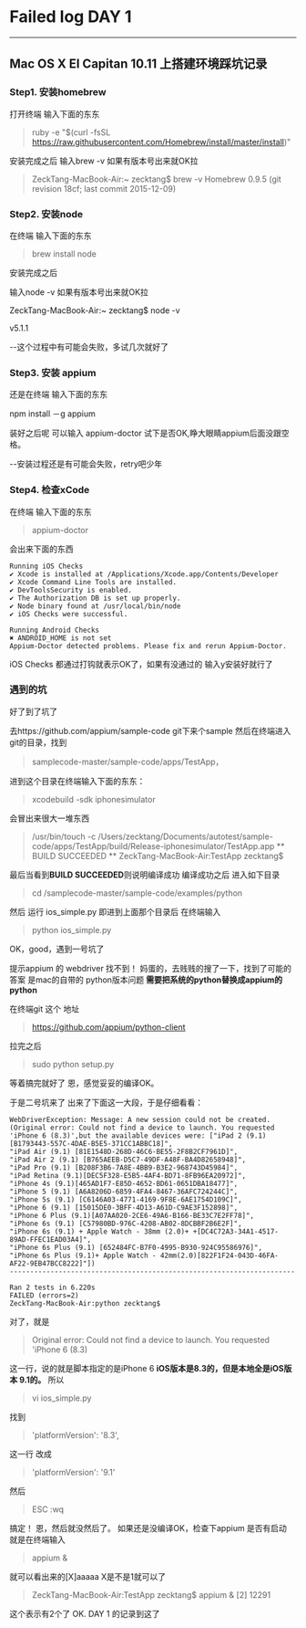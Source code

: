 # Failed log DAY 1 


---


## Mac OS X EI Capitan 10.11 上搭建环境踩坑记录


### Step1. 安装homebrew

打开终端 输入下面的东东

>ruby -e "$(curl -fsSL https://raw.githubusercontent.com/Homebrew/install/master/install)"

安装完成之后 输入brew -v 如果有版本号出来就OK拉

>ZeckTang-MacBook-Air:~ zecktang$ brew -v
Homebrew 0.9.5 (git revision 18cf; last commit 2015-12-09)

### Step2. 安装node

在终端 输入下面的东东

>brew install node

安装完成之后 

输入node -v 如果有版本号出来就OK拉

ZeckTang-MacBook-Air:~ zecktang$ node -v

v5.1.1

--这个过程中有可能会失败，多试几次就好了

### Step3. 安装 appium

还是在终端 输入下面的东东

npm install －g appium

装好之后呢 可以输入 appium-doctor 试下是否OK,睁大眼睛appium后面没跟空格。

--安装过程还是有可能会失败，retry吧少年

### Step4. 检查xCode

在终端 输入下面的东东

>appium-doctor 

会出来下面的东西
```
Running iOS Checks
✔ Xcode is installed at /Applications/Xcode.app/Contents/Developer
✔ Xcode Command Line Tools are installed.
✔ DevToolsSecurity is enabled.
✔ The Authorization DB is set up properly.
✔ Node binary found at /usr/local/bin/node
✔ iOS Checks were successful.

Running Android Checks
✖ ANDROID_HOME is not set
Appium-Doctor detected problems. Please fix and rerun Appium-Doctor.
```
iOS Checks 都通过打钩就表示OK了，如果有没通过的 输入y安装好就行了



### 遇到的坑

好了到了坑了

去https://github.com/appium/sample-code  git下来个sample
然后在终端进入 git的目录，找到
>samplecode-master/sample-code/apps/TestApp，

进到这个目录在终端输入下面的东东：
>xcodebuild -sdk iphonesimulator 

会冒出来很大一堆东西

>/usr/bin/touch -c /Users/zecktang/Documents/autotest/sample-code/apps/TestApp/build/Release-iphonesimulator/TestApp.app
** BUILD SUCCEEDED **
ZeckTang-MacBook-Air:TestApp zecktang$ 

最后当看到**BUILD SUCCEEDED**则说明编译成功
编译成功之后 进入如下目录
>cd /samplecode-master/sample-code/examples/python

然后 运行 ios_simple.py 
即进到上面那个目录后 在终端输入 
>python ios_simple.py

OK，good，遇到一号坑了

提示appium 的 webdriver 找不到！
妈蛋的，去贱贱的搜了一下，找到了可能的答案
是mac的自带的 python版本问题
**需要把系统的python替换成appium的python**

在终端git 这个 地址
>https://github.com/appium/python-client

拉完之后 
>sudo python setup.py 

等着搞完就好了
恩，感觉妥妥的编译OK。

于是二号坑来了
出来了下面这一大段，于是仔细看看：

```
WebDriverException: Message: A new session could not be created.
(Original error: Could not find a device to launch. You requested 'iPhone 6 (8.3)',but the available devices were: ["iPad 2 (9.1)[B1793443-557C-4DAE-B5E5-371CC1ABBC18]",
"iPad Air (9.1) [81E1548D-268D-46C6-BE55-2F8B2CF7961D]",
"iPad Air 2 (9.1) [B765AEEB-D5C7-49DF-A48F-BA4D82658948]",
"iPad Pro (9.1) [B208F3B6-7A8E-4BB9-B3E2-968743D45984]",
"iPad Retina (9.1)[DEC5F328-E5B5-4AF4-BD71-8FB96EA20972]",
"iPhone 4s (9.1)[465AD1F7-E85D-4652-BD61-0651DBA18477]",
"iPhone 5 (9.1) [A6A8206D-6859-4FA4-8467-36AFC724244C]",
"iPhone 5s (9.1) [C6146A03-4771-4169-9F8E-6AE1754D109C]",
"iPhone 6 (9.1) [15015DE0-3BFF-4D13-A61D-C9AE3F152898]",
"iPhone 6 Plus (9.1)[A07AA020-2CE6-49A6-B166-BE33C7E2FF78]",
"iPhone 6s (9.1) [C57980BD-976C-4208-AB02-8DCBBF2B6E2F]",
"iPhone 6s (9.1) + Apple Watch - 38mm (2.0)+ +[DC4C72A3-34A1-4517-89AD-FFEC1EAD03A4]",
"iPhone 6s Plus (9.1) [652484FC-B7F0-4995-B930-924C95586976]",
"iPhone 6s Plus (9.1)+ Apple Watch - 42mm(2.0)[822F1F24-043D-46FA-AF22-9EB47BCC8222]"])
----------------------------------------------------------------------

Ran 2 tests in 6.220s
FAILED (errors=2)
ZeckTang-MacBook-Air:python zecktang$ 
```
对了，就是
>Original error: Could not find a device to launch. You requested 'iPhone 6 (8.3)

这一行，说的就是脚本指定的是iPhone 6
**iOS版本是8.3的，但是本地全是iOS版本 9.1的。**
所以 
>vi ios_simple.py

找到       
>'platformVersion': '8.3',

这一行 改成       
>'platformVersion': '9.1'

然后
>ESC  :wq 

搞定！
恩，然后就没然后了。
如果还是没编译OK，检查下appium 是否有启动
就是在终端输入 
>appium & 

就可以看出来的[X]aaaaa  X是不是1就可以了

>ZeckTang-MacBook-Air:TestApp zecktang$ appium &
[2] 12291

这个表示有2个了
OK. DAY 1 的记录到这了







